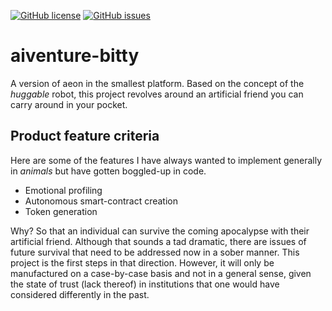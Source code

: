 [![GitHub license](https://img.shields.io/github/license/cartheur/aiventure-bitty)](https://github.com/cartheur/aiventure-bitty/blob/main/LICENSE)
[![GitHub issues](https://img.shields.io/github/issues/cartheur/aiventure-bitty)](https://github.com/cartheur/aiventure-bitty/issues)

# aiventure-bitty

A version of aeon in the smallest platform. Based on the concept of the _huggable_ robot, this project revolves around an artificial friend you can carry around in your pocket.

## Product feature criteria

Here are some of the features I have always wanted to implement generally in _animals_ but have gotten boggled-up in code.

* Emotional profiling
* Autonomous smart-contract creation
* Token generation

Why? So that an individual can survive the coming apocalypse with their artificial friend. Although that sounds a tad dramatic, there are issues of future survival that need to be addressed now in a sober manner. This project is the first steps in that direction. However, it will only be manufactured on a case-by-case basis and not in a general sense, given the state of trust (lack thereof) in institutions that one would have considered differently in the past.
